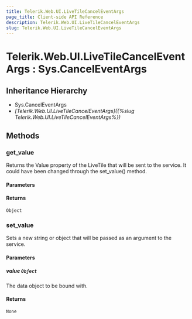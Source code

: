 ```yaml
---
title: Telerik.Web.UI.LiveTileCancelEventArgs
page_title: Client-side API Reference
description: Telerik.Web.UI.LiveTileCancelEventArgs
slug: Telerik.Web.UI.LiveTileCancelEventArgs
---
```


# Telerik.Web.UI.LiveTileCancelEventArgs : Sys.CancelEventArgs 

## Inheritance Hierarchy

* Sys.CancelEventArgs
* *[Telerik.Web.UI.LiveTileCancelEventArgs]({%slug Telerik.Web.UI.LiveTileCancelEventArgs%})*


## Methods

### get_value

Returns the Value property of the LiveTile that will be sent to the service. It could have been changed through the set_value() method. 

#### Parameters

#### Returns

`Object` 

### set_value

Sets a new string or object that will be passed as an argument to the service. 

#### Parameters

##### value `Object`

The data object to be bound with.

#### Returns

`None` 





